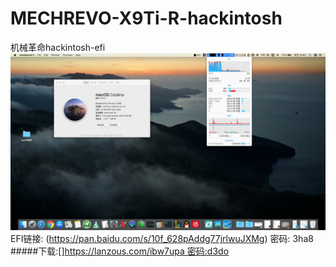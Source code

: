 # MECHREVO-X9Ti-R-hackintosh
机械革命hackintosh-efi
![ image](https://github.com/cateatlemon/MECHREVO-X9Ti-R-hackintosh/blob/master/13ACFBA5-6F7B-4C46-B2C9-2304FE81E8C3.png)
EFI链接: (https://pan.baidu.com/s/10f_628pAddg77jrlwuJXMg)  密码: 3ha8
#####下载:[]https://lanzous.com/ibw7upa 密码:d3do
